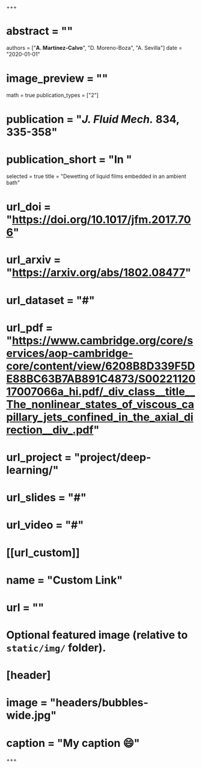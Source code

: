 +++

# abstract = ""
authors = ["**A. Martínez-Calvo**", "D. Moreno-Boza",  "A. Sevilla"]
date = "2020-01-01"
# image_preview = ""
math = true
publication_types = ["2"]
# publication = "_J. Fluid Mech._ **834**, 335-358"
# publication_short = "In "
selected = true
title = "Dewetting of liquid films embedded in an ambient bath"
# url_doi = "https://doi.org/10.1017/jfm.2017.706"
# url_arxiv = "https://arxiv.org/abs/1802.08477"
# url_dataset = "#"
# url_pdf = "https://www.cambridge.org/core/services/aop-cambridge-core/content/view/6208B8D339F5DE88BC63B7AB891C4873/S0022112017007066a_hi.pdf/_div_class__title__The_nonlinear_states_of_viscous_capillary_jets_confined_in_the_axial_direction__div_.pdf"
# url_project = "project/deep-learning/"
# url_slides = "#"
# url_video = "#"

# [[url_custom]]
 # name = "Custom Link"
 # url = ""

# Optional featured image (relative to `static/img/` folder).
# [header]
# image = "headers/bubbles-wide.jpg"
# caption = "My caption :smile:"

+++
